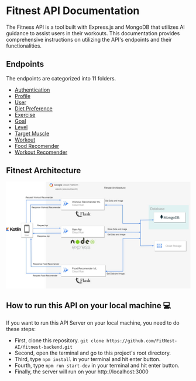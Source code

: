   # Fitnest API Documentation

  The Fitness API is a tool built with Express.js and MongoDB that utilizes AI guidance to assist users in their workouts. This documentation provides comprehensive instructions on utilizing the API's endpoints and their functionalities.

  ## Endpoints

  The endpoints are categorized into 11 folders.

  - [Authentication](https://github.com/zdnsyrhn22/fitnest-backend/blob/main/docs/Authentication.md)
  - [Profile](https://github.com/zdnsyrhn22/fitnest-backend/blob/main/docs/Profile.md)
  - [User](https://github.com/zdnsyrhn22/fitnest-backend/blob/main/docs/User.md)
  - [Diet Preference](https://github.com/zdnsyrhn22/fitnest-backend/blob/main/docs/dietPreference.md)
  - [Exercise](https://github.com/zdnsyrhn22/fitnest-backend/blob/main/docs/Exercise.md)
  - [Goal](https://github.com/zdnsyrhn22/fitnest-backend/blob/main/docs/Goal.md)
  - [Level](https://github.com/zdnsyrhn22/fitnest-backend/blob/main/docs/Level.md)
  - [Target Muscle](https://github.com/zdnsyrhn22/fitnest-backend/blob/main/docs/Target%20Muscle.md)
  - [Workout](https://github.com/zdnsyrhn22/fitnest-backend/blob/main/docs/Workout.md)
  - [Food Recomender](https://github.com/FitNest-AI/Food-Recomender)
  - [Workout Recomender](https://github.com/FitNest-AI/Workout-Recomender)

## Fitnest Architecture
![](https://github.com/FitNest-AI/fitnest-backend/blob/main/docs/Fitnest%20Architecture.jpg)

## How to run this API on your local machine 💻
If you want to run this API Server on your local machine, you need to do these steps:
- First, clone this repository. `git clone https://github.com/FitNest-AI/fitnest-backend.git`
- Second, open the terminal and go to this project's root directory.
- Third, type `npm install` in your terminal and hit enter button.
- Fourth, type `npm run start-dev` in your terminal and hit enter button.
- Finally, the server will run on your http://localhost:3000
